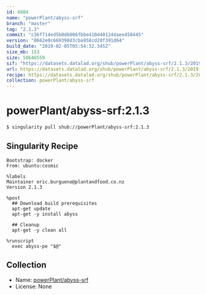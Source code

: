 ```yaml
---
id: 6884
name: "powerPlant/abyss-srf"
branch: "master"
tag: "2.1.3"
commit: "c36f714ed5b0d6006fbbe410d40124daee458445"
version: "0662e0c669398d3cba958cd20f391d64"
build_date: "2019-02-05T05:54:32.345Z"
size_mb: 153
size: 58646559
sif: "https://datasets.datalad.org/shub/powerPlant/abyss-srf/2.1.3/2019-02-05-c36f714e-0662e0c6/0662e0c669398d3cba958cd20f391d64.simg"
url: https://datasets.datalad.org/shub/powerPlant/abyss-srf/2.1.3/2019-02-05-c36f714e-0662e0c6/
recipe: https://datasets.datalad.org/shub/powerPlant/abyss-srf/2.1.3/2019-02-05-c36f714e-0662e0c6/Singularity
collection: powerPlant/abyss-srf
---
```


# powerPlant/abyss-srf:2.1.3

```bash
$ singularity pull shub://powerPlant/abyss-srf:2.1.3
```

## Singularity Recipe

```singularity
Bootstrap: docker
From: ubuntu:cosmic

%labels
Maintainer eric.burgueno@plantandfood.co.nz
Version 2.1.3

%post
  ## Download build prerequisites
  apt-get update
  apt-get -y install abyss
  
  ## Cleanup
  apt-get -y clean all

%runscript
  exec abyss-pe "$@"
```

## Collection

 - Name: [powerPlant/abyss-srf](https://github.com/powerPlant/abyss-srf)
 - License: None

